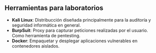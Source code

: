 Herramientas para laboratorios
-----
* **Kali Linux**: Distribucción diseñada principalmente para la auditoría y seguridad informática en general.
* **BurpSuit**: Proxy para capturar peticiones realizadas por el usuario.  Como herramienta de pentesting.
* **Docker**: Empaquetar y desplegar aplicaciones vulnerables en contenedores aislados. 
